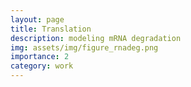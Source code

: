 ```yaml
---
layout: page
title: Translation
description: modeling mRNA degradation
img: assets/img/figure_rnadeg.png
importance: 2
category: work
---
```

